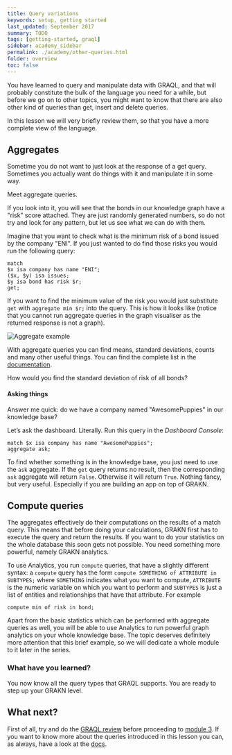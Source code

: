 ```yaml
---
title: Query variations
keywords: setup, getting started
last_updated: September 2017
summary: TODO
tags: [getting-started, graql]
sidebar: academy_sidebar
permalink: ./academy/other-queries.html
folder: overview
toc: false
---
```


You have learned to query and manipulate data with GRAQL, and that will probably constitute the bulk of the language you need for a while, but before we go on to other topics, you might want to know that there are also other kind of queries than get, insert and delete queries.

In this lesson we will very briefly review them, so that you have a more complete view of the language.

## Aggregates
Sometime you do not want to just look at the response of a get query. Sometimes you actually want do things with it and manipulate it in some way.

Meet aggregate queries.

If you look into it, you will see that the bonds in our knowledge graph have a "risk" score attached. They are just randomly generated numbers, so do not try and look for any pattern, but let us see what we can do with them.

Imagine that you want to check what is the minimum risk of a bond issued by the company "ENI". If you just wanted to do find those risks you would run the following query:

```graql
match
$x isa company has name "ENI";
($x, $y) isa issues;
$y isa bond has risk $r;
get;
```

If you want to find the minimum value of the risk you would just substitute `get` with  `aggregate min $r;` into the query. This is how it looks like (notice that you cannot run aggregate queries in the graph visualiser as the returned response is not a graph).

  ![Aggregate example](/images/academy/2-graql/aggregate-query.png)

With aggregate queries you can find means, standard deviations, counts and many other useful things. You can find the complete list in the [documentation](/documentation/aggregate-queries.html).

How would you find the standard deviation of risk of all bonds?


#### Asking things
Answer me quick: do we have a company named "AwesomePuppies" in our knowledge base?

Let’s ask the dashboard. Literally. Run this query in the _Dashboard Console_:

```graql
match $x isa company has name "AwesomePuppies";
aggregate ask;
```

To find whether something is in the knowledge base, you just need to use the `ask` aggregate. If the `get` query returns no result, then the corresponding `ask` aggregate will return `False`. Otherwise it will return `True`. Nothing fancy, but very useful. Especially if you are building an app on top of GRAKN.


## Compute queries
The aggregates effectively do their computations on the results of a match query. This means that before doing your calculations, GRAKN first has to execute the query and return the results. If you want to do your statistics on the whole database this soon gets not possible. You need something more powerful, namely GRAKN analytics.

To use Analytics, you run `compute` queries, that have a slightly different syntax: a `compute` query has the form `compute SOMETHING of ATTRIBUTE in SUBTYPES;` where `SOMETHING` indicates what you want to compute, `ATTRIBUTE` is the numeric variable on which you want to perform and `SUBTYPES` is just a list of entities and relationships that have that attribute. For example

```graql
compute min of risk in bond;
```

Apart from the basic statistics which can be performed with aggregate queries as well, you will be able to use Analytics to run powerful graph analytics on your whole knowledge base. The topic deserves definitely more attention that this brief example, so we will dedicate a whole module to it later in the series.


### What have you learned?
You now know all the query types that GRAQL supports. You are ready to step up your GRAKN level.


## What next?
First of all, try and do the [GRAQL review](/academy/graql-review.html) before proceeding to [module 3](/academy/schema-elements.html). If you want to know more about the queries introduced in this lesson you can, as always, have a look at the [docs](/index.html).
